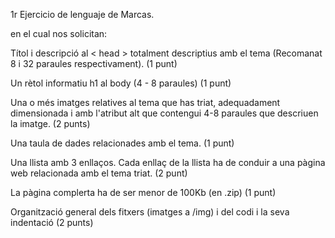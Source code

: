 1r Ejercicio de lenguaje de Marcas.

en el cual nos solicitan:
<p>Títol i descripció al < head > totalment descriptius amb el tema (Recomanat 8 i 32 paraules respectivament). (1 punt)</p>
<p>Un rètol informatiu h1 al body (4 - 8 paraules) (1 punt)</p>
<p>Una o més imatges relatives al tema que has triat, adequadament dimensionada i amb l'atribut alt que contengui 4-8 paraules que descriuen la imatge. (2 punts)</p>
<p>Una taula de dades relacionades amb el tema. (1 punt)</p>
<p>Una llista amb 3 enllaços. Cada enllaç de la llista ha de conduir a una pàgina web relacionada amb el tema triat. (2 punt)</p>
<p>La pàgina complerta ha de ser menor de 100Kb (en .zip) (1 punt)</p>
<p>Organització general dels fitxers (imatges a /img) i del codi i la seva indentació (2 punts)</p>
